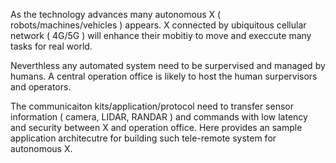 As the technology advances many autonomous X ( robots/machines/vehicles ) appears. X connected by ubiquitous cellular network ( 4G/5G ) will enhance their mobitiy to move and execcute many tasks for real world. 

Neverthless any automated system need to be surpervised and managed by humans. A central operation office is likely to host the human surpervisors and operators. 

The communicaiton kits/application/protocol need to transfer sensor information ( camera, LIDAR, RANDAR ) and commands with low latency and security between X and operation office. Here provides an sample application architecutre for building such tele-remote system for autonomous X. 
